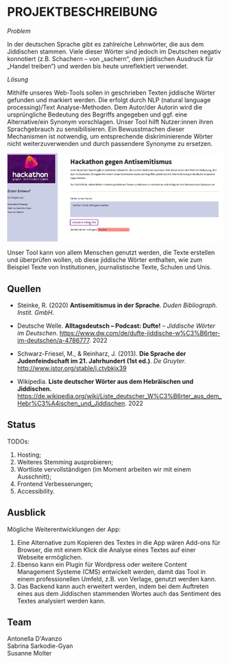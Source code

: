 # PROJEKTBESCHREIBUNG
    
*Problem*

In der deutschen Sprache gibt es zahlreiche Lehnwörter, die aus dem Jiddischen stammen. Viele dieser Wörter sind jedoch 
im Deutschen negativ konnotiert (z.B. Schachern – von „sachern“, dem jiddischen Ausdruck für „Handel treiben“) und 
werden bis heute unreflektiert verwendet.

*Lösung*

Mithilfe unseres Web-Tools sollen in geschrieben Texten jiddische Wörter gefunden und markiert werden. Die erfolgt 
durch NLP (natural language processing)/Text Analyse-Methoden. Dem Autor/der Autorin wird die ursprüngliche Bedeutung 
des Begriffs angegeben und ggf. eine Alternative/ein Synonym vorschlagen. 
Unser Tool hilft Nutzer:innen ihren Sprachgebrauch zu sensibilisieren. Ein Bewusstmachen dieser 
Mechanismen ist notwendig, um entsprechende diskriminierende Wörter nicht weiterzuverwenden und durch passendere 
Synonyme zu ersetzen. 

![app screenshot](app_screenshot.png)

Unser Tool kann von allem Menschen genutzt werden, die Texte erstellen und überprüfen wollen, ob diese jiddische Wörter
enthalten, wie zum Beispiel Texte von Institutionen, journalistische Texte, Schulen und Unis.

## Quellen
* Steinke, R. (2020) **Antisemitismus in der Sprache**. *Duden Bibliograph. Instit. GmbH*.

* Deutsche Welle. **Alltagsdeutsch – Podcast: Dufte!** – *Jiddische Wörter im Deutschen*. 
https://www.dw.com/de/dufte-jiddische-w%C3%B6rter-im-deutschen/a-4786777. 2022

* Schwarz-Friesel, M., & Reinharz, J. (2013). **Die Sprache der Judenfeindschaft im 21. Jahrhundert (1st ed.)**. 
*De Gruyter*. http://www.jstor.org/stable/j.ctvbkjx39

* Wikipedia. **Liste deutscher Wörter aus dem Hebräischen und Jiddischen.** https://de.wikipedia.org/wiki/Liste_deutscher_W%C3%B6rter_aus_dem_Hebr%C3%A4ischen_und_Jiddischen. 2022

## Status
TODOs:
1. Hosting;
2. Weiteres Stemming ausprobieren;
3. Wortliste vervollständigen (im Moment arbeiten wir mit einem Ausschnitt);
4. Frontend Verbesserungen;
5. Accessibility.

## Ausblick
Mögliche Weiterentwicklungen der App:
1. Eine Alternative zum Kopieren des Textes in die App wären Add-ons für Browser, die mit einem Klick die Analyse eines 
Textes auf einer Webseite ermöglichen.
2. Ebenso kann ein Plugin für Wordpress oder weitere Content Management Systeme (CMS) entwickelt werden, damit das Tool
in einem professionellen Umfeld, z.B. von Verlage, genutzt werden kann.
3. Das Backend kann auch erweitert werden, indem bei dem Auftreten eines aus dem Jiddischen stammenden Wortes auch das 
Sentiment des Textes analysiert werden kann.

## Team
 Antonella D'Avanzo  
 Sabrina Sarkodie-Gyan  
 Susanne Molter 
